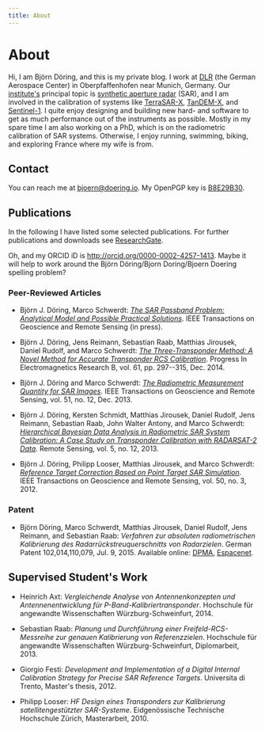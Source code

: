 ```yaml
---
title: About
---
```


About
=====

Hi, I am Björn Döring, and this is my private blog. I work at [DLR](http://www.dlr.de) (the German Aerospace Center) in Oberpfaffenhofen near Munich, Germany. Our [institute's](http://www.dlr.de/hr/en) principal topic is [synthetic aperture radar](https://en.wikipedia.org/wiki/Synthetic_aperture_radar) (SAR), and I am involved in the calibration of systems like [TerraSAR-X](http://www.dlr.de/eo/en/desktopdefault.aspx/tabid-5725/9296_read-15979/), [TanDEM-X](http://www.dlr.de/eo/en/desktopdefault.aspx/tabid-5727/10086_read-21046/), and [Sentinel-1](http://www.esa.int/Our_Activities/Observing_the_Earth/Copernicus/Sentinel-1). I quite enjoy designing and building new hard- and software to get as much performance out of the instruments as possible. Mostly in my spare time I am also working on a PhD, which is on the radiometric calibration of SAR systems. Otherwise, I enjoy running, swimming, biking, and exploring France where my wife is from.



Contact
-------

You can reach me at [bjoern@doering.io](mailto:bjoern@doering.io). My OpenPGP key is [B8E29B30](assets/files/bjoern-doering-pubkey.asc).


Publications
------------

In the following I have listed some selected publications. For further publications and downloads see [ResearchGate](http://www.researchgate.net/profile/Bjoern_Doering).

Oh, and my ORCID iD is <http://orcid.org/0000-0002-4257-1413>. Maybe it will help to work around the Björn Döring/Bjorn Doring/Bjoern Doering spelling problem?


### Peer-Reviewed Articles

* Björn J. Döring, Marco Schwerdt: [*The SAR Passband Problem: Analytical Model and Possible Practical Solutions*](https://www.researchgate.net/publication/283432623_The_SAR_Passband_Problem_Analytical_Model_and_Possible_Practical_Solutions). IEEE Transactions on Geoscience and Remote Sensing (in press).

* Björn J. Döring, Jens Reimann, Sebastian Raab, Matthias Jirousek, Daniel Rudolf, and Marco Schwerdt: [*The Three-Transponder Method: A Novel Method for Accurate Transponder RCS Calibration*](http://www.jpier.org/PIERB/pier.php?paper=14110406). Progress In Electromagnetics Research B, vol. 61, pp. 297--315, Dec. 2014.

* Björn J. Döring and Marco Schwerdt: [*The Radiometric Measurement Quantity for SAR Images*](https://www.researchgate.net/publication/236992377_The_Radiometric_Measurement_Quantity_for_SAR_Images). IEEE Transactions on Geoscience and Remote Sensing, vol. 51, no. 12, Dec. 2013.

* Björn J. Döring, Kersten Schmidt, Matthias Jirousek, Daniel Rudolf, Jens Reimann, Sebastian Raab, John Walter Antony, and Marco Schwerdt: [*Hierarchical Bayesian Data Analysis in Radiometric SAR System Calibration: A Case Study on Transponder Calibration with RADARSAT-2 Data*](https://www.researchgate.net/publication/259082245_Hierarchical_Bayesian_Data_Analysis_in_Radiometric_SAR_System_Calibration_A_Case_Study_on_Transponder_Calibration_with_RADARSAT-2_Data). Remote Sensing, vol. 5, no. 12, 2013.

* Björn J. Döring, Philipp Looser, Matthias Jirousek, and Marco Schwerdt: [*Reference Target Correction Based on Point Target SAR Simulation*](https://www.researchgate.net/publication/225023631_Reference_Target_Correction_Based_on_Point_Target_SAR_Simulation). IEEE Transactions on Geoscience and Remote Sensing, vol. 50, no. 3, 2012.



### Patent

* Björn Döring, Marco Schwerdt, Matthias Jirousek, Daniel Rudolf, Jens Reimann, and Sebastian Raab: *Verfahren zur absoluten radiometrischen Kalibrierung des Radarrückstreuquerschnitts von Radarzielen*. German Patent 102,014,110,079, Jul. 9, 2015. Available online: [DPMA](https://register.dpma.de/DPMAregister/pat/PatSchrifteneinsicht?docId=DE102014110079B3), [Espacenet](http://worldwide.espacenet.com/publicationDetails/biblio?CC=DE&NR=102014110079B3&KC=B3&FT=D).


Supervised Student's Work
-------------------------

* Heinrich Axt: *Vergleichende Analyse von Antennenkonzepten und Antennenentwicklung für P-Band-Kalibriertransponder*. Hochschule für angewandte Wissenschaften Würzburg-Schweinfurt, 2014.

* Sebastian Raab: *Planung und Durchführung einer Freifeld-RCS-Messreihe zur genauen Kalibrierung von Referenzzielen*. Hochschule für angewandte Wissenschaften Würzburg-Schweinfurt, Diplomarbeit, 2013.

* Giorgio Festi: *Development and Implementation of a Digital Internal Calibration Strategy for Precise SAR Reference Targets*. Universita di Trento, Master's thesis, 2012.

* Philipp Looser: *HF Design eines Transponders zur Kalibrierung satellitengestützter SAR-Systeme*. Eidgenössische Technische Hochschule Zürich, Masterarbeit, 2010.
